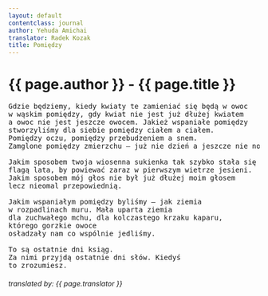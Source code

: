 ```yaml
---
layout: default
contentclass: journal
author: Yehuda Amichai
translator: Radek Kozak
title: Pomiędzy
---
```


<h1 class="poem-title">{{ page.author }} - {{ page.title }}</h1>

<pre class="poem">
Gdzie będziemy, kiedy kwiaty te zamieniać się będą w owoc
w wąskim <span class="italic">pomiędzy</span>, gdy kwiat nie jest już dłużej kwiatem
a owoc nie jest jeszcze owocem. Jakież wspaniałe <span class="italic">pomiędzy</span>
stworzyliśmy dla siebie pomiędzy ciałem a ciałem.
<span class="italic">Pomiędzy</span> oczu, pomiędzy przebudzeniem a snem.
Zamglone <span class="italic">pomiędzy</span> zmierzchu — już nie dzień a jeszcze nie noc.

Jakim sposobem twoja wiosenna sukienka tak szybko stała się
flagą lata, by powiewać zaraz w pierwszym wietrze jesieni.
Jakim sposobem mój głos nie był już dłużej moim głosem
lecz nieomal przepowiednią.

Jakim wspaniałym <span class="italic">pomiędzy</span> byliśmy — jak ziemia
w rozpadlinach muru. Mała uparta ziemia
dla zuchwałego mchu, dla kolczastego krzaku kaparu,
którego gorzkie owoce
osładzały nam co wspólnie jedliśmy.

To są ostatnie dni ksiąg.
Za nimi przyjdą ostatnie dni słów. Kiedyś
to zrozumiesz.
</pre>
<h6 class="poem">translated by: {{ page.translator }}</h6>
